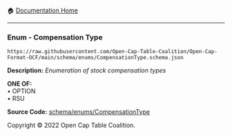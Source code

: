 :house: [Documentation Home](../../../README.md)

---

### Enum - Compensation Type

`https://raw.githubusercontent.com/Open-Cap-Table-Coalition/Open-Cap-Format-OCF/main/schema/enums/CompensationType.schema.json`

**Description:** _Enumeration of stock compensation types_

**ONE OF:**</br>&bull; OPTION </br>&bull; RSU

**Source Code:** [schema/enums/CompensationType](../../../../schema/enums/CompensationType.schema.json)

Copyright © 2022 Open Cap Table Coalition.
